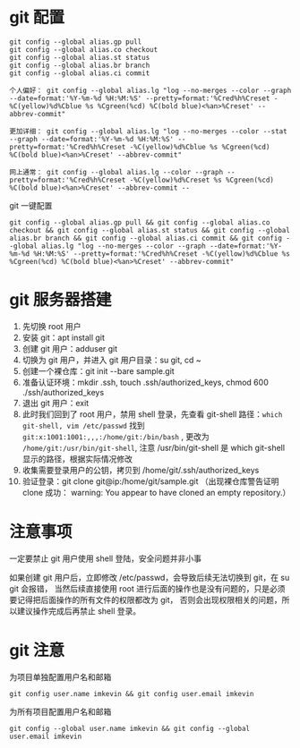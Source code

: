 # git 配置
```
git config --global alias.gp pull
git config --global alias.co checkout
git config --global alias.st status
git config --global alias.br branch
git config --global alias.ci commit

个人偏好： git config --global alias.lg "log --no-merges --color --graph --date=format:'%Y-%m-%d %H:%M:%S' --pretty=format:'%Cred%h%Creset -%C(yellow)%d%Cblue %s %Cgreen(%cd) %C(bold blue)<%an>%Creset' --abbrev-commit"

更加详细： git config --global alias.lg "log --no-merges --color --stat --graph --date=format:'%Y-%m-%d %H:%M:%S' --pretty=format:'%Cred%h%Creset -%C(yellow)%d%Cblue %s %Cgreen(%cd) %C(bold blue)<%an>%Creset' --abbrev-commit"

网上通常： git config --global alias.lg --color --graph --pretty=format:'%Cred%h%Creset -%C(yellow)%d%Creset %s %Cgreen(%cd) %C(bold blue)<%an>%Creset' --abbrev-commit --
```
git 一键配置

```
git config --global alias.gp pull && git config --global alias.co checkout && git config --global alias.st status && git config --global alias.br branch && git config --global alias.ci commit && git config --global alias.lg "log --no-merges --color --graph --date=format:'%Y-%m-%d %H:%M:%S' --pretty=format:'%Cred%h%Creset -%C(yellow)%d%Cblue %s %Cgreen(%cd) %C(bold blue)<%an>%Creset' --abbrev-commit"
```

# git 服务器搭建
1. 先切换 root 用户
2. 安装 git：apt install git
3. 创建 git 用户：adduser git
4. 切换为 git 用户，并进入 git 用户目录：su git, cd ~
5. 创建一个裸仓库：git init --bare sample.git
6. 准备认证环境：mkdir .ssh, touch .ssh/authorized_keys, chmod 600 ./ssh/authorized_keys
7. 退出 git 用户：exit
8. 此时我们回到了 root 用户，禁用 shell 登录，先查看 git-shell 路径：`which git-shell, vim /etc/passwd`
   找到 `git:x:1001:1001:,,,:/home/git:/bin/bash` , 更改为 `/home/git:/usr/bin/git-shell`, 注意 /usr/bin/git-shell 是 which git-shell 显示的路径，根据实际情况修改
9. 收集需要登录用户的公钥，拷贝到 /home/git/.ssh/authorized_keys
10. 验证登录：git clone git@ip:/home/git/sample.git （出现裸仓库警告证明 clone 成功： warning: You appear to have cloned an empty repository.）

# 注意事项
一定要禁止 git 用户使用 shell 登陆，安全问题并非小事

如果创建 git 用户后，立即修改 /etc/passwd，会导致后续无法切换到 git，在 su git 会报错，
当然后续直接使用 root 进行后面的操作也是没有问题的，只是必须要记得把后面操作的所有文件的权限都改为 git，
否则会出现权限相关的问题，所以建议操作完成后再禁止 shell 登录。

# git 注意
为项目单独配置用户名和邮箱
```
git config user.name imkevin && git config user.email imkevin
```
为所有项目配置用户名和邮箱
```
git config --global user.name imkevin && git config --global user.email imkevin
```

